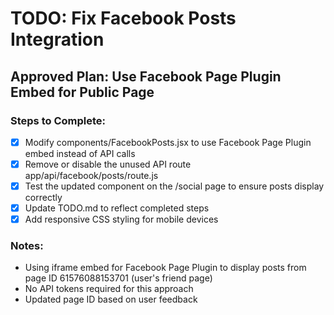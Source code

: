 # TODO: Fix Facebook Posts Integration

## Approved Plan: Use Facebook Page Plugin Embed for Public Page

### Steps to Complete:
- [x] Modify components/FacebookPosts.jsx to use Facebook Page Plugin embed instead of API calls
- [x] Remove or disable the unused API route app/api/facebook/posts/route.js
- [x] Test the updated component on the /social page to ensure posts display correctly
- [x] Update TODO.md to reflect completed steps
- [x] Add responsive CSS styling for mobile devices

### Notes:
- Using iframe embed for Facebook Page Plugin to display posts from page ID 61576088153701 (user's friend page)
- No API tokens required for this approach
- Updated page ID based on user feedback

